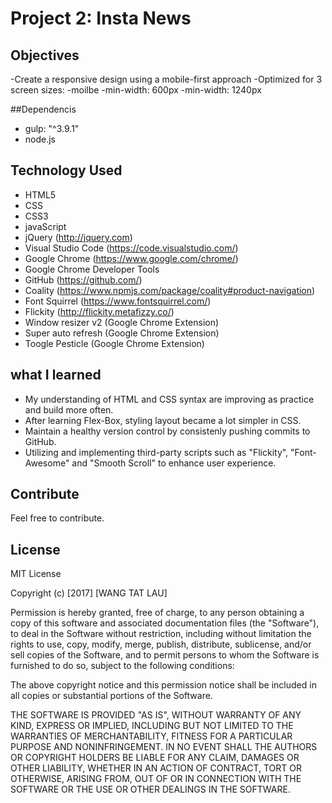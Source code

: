 # Project 2: Insta News

## Objectives
-Create a responsive design using a mobile-first approach
-Optimized for 3 screen sizes:
  -moilbe
  -min-width: 600px
  -min-width: 1240px

##Dependencis
- gulp: "^3.9.1"
- node.js


## Technology Used
- HTML5
- CSS
- CSS3
- javaScript
- jQuery (http://jquery.com)
- Visual Studio Code (https://code.visualstudio.com/)
- Google Chrome (https://www.google.com/chrome/)
- Google Chrome Developer Tools
- GitHub (https://github.com/)
- Coality (https://www.npmjs.com/package/coality#product-navigation)
- Font Squirrel (https://www.fontsquirrel.com/)
- Flickity (http://flickity.metafizzy.co/)
- Window resizer v2 (Google Chrome Extension)
- Super auto refresh (Google Chrome Extension)
- Toogle Pesticle (Google Chrome Extension)



## what I learned
- My understanding of HTML and CSS syntax are improving as practice and build more often.
- After learning Flex-Box, styling layout became a lot simpler in CSS.
- Maintain a healthy version control by consistenly pushing commits to GitHub.
- Utilizing and implementing third-party scripts such as "Flickity", "Font-Awesome" and "Smooth Scroll" to enhance user experience.


## Contribute

Feel free to contribute.


## License
MIT License

Copyright (c) [2017] [WANG TAT LAU]

Permission is hereby granted, free of charge, to any person obtaining a copy
of this software and associated documentation files (the "Software"), to deal
in the Software without restriction, including without limitation the rights
to use, copy, modify, merge, publish, distribute, sublicense, and/or sell
copies of the Software, and to permit persons to whom the Software is
furnished to do so, subject to the following conditions:

The above copyright notice and this permission notice shall be included in all
copies or substantial portions of the Software.

THE SOFTWARE IS PROVIDED "AS IS", WITHOUT WARRANTY OF ANY KIND, EXPRESS OR
IMPLIED, INCLUDING BUT NOT LIMITED TO THE WARRANTIES OF MERCHANTABILITY,
FITNESS FOR A PARTICULAR PURPOSE AND NONINFRINGEMENT. IN NO EVENT SHALL THE
AUTHORS OR COPYRIGHT HOLDERS BE LIABLE FOR ANY CLAIM, DAMAGES OR OTHER
LIABILITY, WHETHER IN AN ACTION OF CONTRACT, TORT OR OTHERWISE, ARISING FROM,
OUT OF OR IN CONNECTION WITH THE SOFTWARE OR THE USE OR OTHER DEALINGS IN THE
SOFTWARE.


